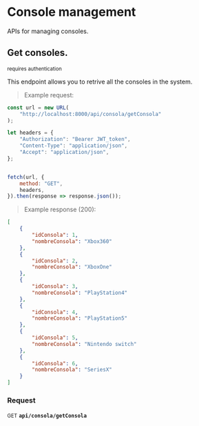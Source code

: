 # Console management

APIs for managing consoles.

## Get consoles.

<small class="badge badge-darkred">requires authentication</small>

This endpoint allows you to retrive all the consoles in the system.

> Example request:

```javascript
const url = new URL(
    "http://localhost:8000/api/consola/getConsola"
);

let headers = {
    "Authorization": "Bearer JWT_token",
    "Content-Type": "application/json",
    "Accept": "application/json",
};


fetch(url, {
    method: "GET",
    headers,
}).then(response => response.json());
```


> Example response (200):

```json
[
    {
        "idConsola": 1,
        "nombreConsola": "Xbox360"
    },
    {
        "idConsola": 2,
        "nombreConsola": "XboxOne"
    },
    {
        "idConsola": 3,
        "nombreConsola": "PlayStation4"
    },
    {
        "idConsola": 4,
        "nombreConsola": "PlayStation5"
    },
    {
        "idConsola": 5,
        "nombreConsola": "Nintendo switch"
    },
    {
        "idConsola": 6,
        "nombreConsola": "SeriesX"
    }
]
```
<div id="execution-results-GETapi-consola-getConsola" hidden>
    <blockquote>Received response<span id="execution-response-status-GETapi-consola-getConsola"></span>:</blockquote>
    <pre class="json"><code id="execution-response-content-GETapi-consola-getConsola"></code></pre>
</div>
<div id="execution-error-GETapi-consola-getConsola" hidden>
    <blockquote>Request failed with error:</blockquote>
    <pre><code id="execution-error-message-GETapi-consola-getConsola"></code></pre>
</div>
<form id="form-GETapi-consola-getConsola" data-method="GET" data-path="api/consola/getConsola" data-authed="1" data-hasfiles="0" data-headers='{"Authorization":"Bearer JWT_token","Content-Type":"application\/json","Accept":"application\/json"}' onsubmit="event.preventDefault(); executeTryOut('GETapi-consola-getConsola', this);">
<h3>
    Request&nbsp;&nbsp;&nbsp;
    </h3>
<p>
<small class="badge badge-green">GET</small>
 <b><code>api/consola/getConsola</code></b>
</p>
<p>
<label id="auth-GETapi-consola-getConsola" hidden>Authorization header: <b><code></code></b><input type="text" name="Authorization" data-prefix="" data-endpoint="GETapi-consola-getConsola" data-component="header"></label>
</p>
</form>



